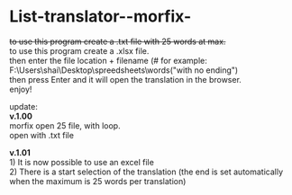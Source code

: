 # List-translator--morfix-

~~to use this program create a .txt file with 25 words at max.~~<br />
to use this program create a .xlsx file.<br />
then enter the file location + filename (# for example: F:\Users\shai\Desktop\spreedsheets\words("with no ending")<br />
then press Enter and it will open the translation in the browser.<br />
enjoy!



update:<br />
**v.1.00**<br />
  morfix open 25 file, with loop.<br />
  open with .txt file<br />
  
 **v.1.01**<br />
    1) It is now possible to use an excel file<br />
    2) There is a start selection of the translation (the end is set automatically when the maximum is 25 words per translation)<br />
